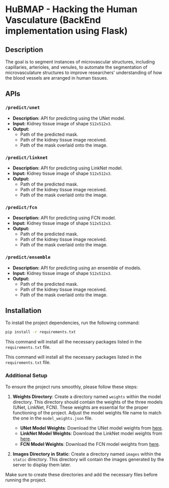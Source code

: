 # HuBMAP - Hacking the Human Vasculature (BackEnd implementation using Flask)

## Description
The goal is to segment instances of microvascular structures, including capillaries, arterioles, and venules, to automate the segmentation of microvasculature structures to improve researchers' understanding of how the blood vessels are arranged in human tissues.

## APIs
### `/predict/unet`
- **Description:** API for predicting using the UNet model.
- **Input:** Kidney tissue image of shape `512x512x3`.
- **Output:**
  - Path of the predicted mask.
  - Path of the kidney tissue image received.
  - Path of the mask overlaid onto the image.

### `/predict/linknet`
- **Description:** API for predicting using LinkNet model.
- **Input:** Kidney tissue image of shape `512x512x3`.
- **Output:**
  - Path of the predicted mask.
  - Path of the kidney tissue image received.
  - Path of the mask overlaid onto the image.

### `/predict/fcn`
- **Description:** API for predicting using FCN model.
- **Input:** Kidney tissue image of shape `512x512x3`.
- **Output:**
  - Path of the predicted mask.
  - Path of the kidney tissue image received.
  - Path of the mask overlaid onto the image.

### `/predict/ensemble`
- **Description:** API for predicting using an ensemble of models.
- **Input:** Kidney tissue image of shape `512x512x3`.
- **Output:**
  - Path of the predicted mask.
  - Path of the kidney tissue image received.
  - Path of the mask overlaid onto the image.

## Installation
To install the project dependencies, run the following command:

```bash
pip install -r requirements.txt
```

This command will install all the necessary packages listed in the `requirements.txt` file.


This command will install all the necessary packages listed in the `requirements.txt` file.

### Additional Setup

To ensure the project runs smoothly, please follow these steps:

1. **Weights Directory**: Create a directory named `weights` within the model directory. This directory should contain the weights of the three models (UNet, LinkNet, FCN). These weights are essential for the proper functioning of the project. Adjust the model weights file name to match the one in the `model_weights.json` file.

    - **UNet Model Weights**: Download the UNet model weights from [here](http://example.com/unet_weights).
    - **LinkNet Model Weights**: Download the LinkNet model weights from [here](http://example.com/linknet_weights).
    - **FCN Model Weights**: Download the FCN model weights from [here](http://example.com/fcn_weights).

2. **Images Directory in Static**: Create a directory named `images` within the `static` directory. This directory will contain the images generated by the server to display them later.

Make sure to create these directories and add the necessary files before running the project.


